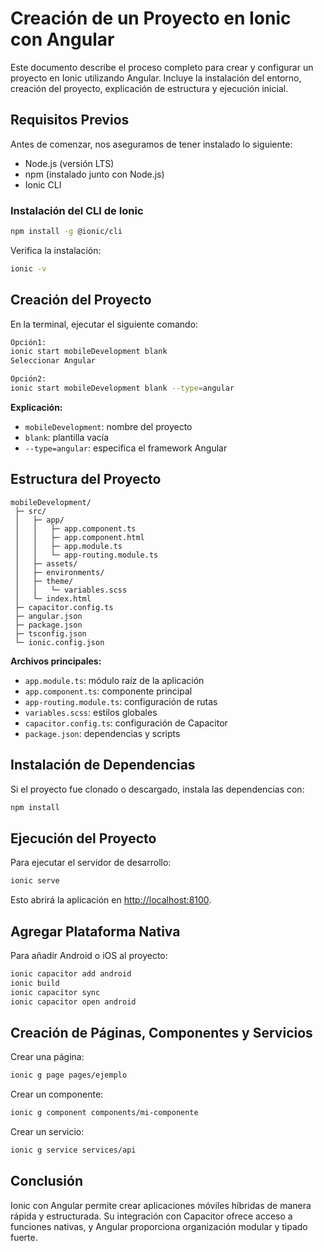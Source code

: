 # Creación de un Proyecto en Ionic con Angular

Este documento describe el proceso completo para crear y configurar un proyecto en Ionic utilizando Angular. 
Incluye la instalación del entorno, creación del proyecto, explicación de estructura y ejecución inicial.

## Requisitos Previos

Antes de comenzar, nos aseguramos de tener instalado lo siguiente:
- Node.js (versión LTS)
- npm (instalado junto con Node.js)
- Ionic CLI

### Instalación del CLI de Ionic
```bash - Es mejor utilizar cmd que PowerShell
npm install -g @ionic/cli
```

Verifica la instalación:
```bash
ionic -v
```

## Creación del Proyecto

En la terminal, ejecutar el siguiente comando:
```bash
Opción1:
ionic start mobileDevelopment blank 
Seleccionar Angular

Opción2: 
ionic start mobileDevelopment blank --type=angular
```
**Explicación:**
- `mobileDevelopment`: nombre del proyecto
- `blank`: plantilla vacía
- `--type=angular`: especifica el framework Angular

## Estructura del Proyecto

```
mobileDevelopment/
 ├─ src/
 │   ├─ app/
 │   │   ├─ app.component.ts
 │   │   ├─ app.component.html
 │   │   ├─ app.module.ts
 │   │   └─ app-routing.module.ts
 │   ├─ assets/
 │   ├─ environments/
 │   ├─ theme/
 │   │   └─ variables.scss
 │   └─ index.html
 ├─ capacitor.config.ts
 ├─ angular.json
 ├─ package.json
 ├─ tsconfig.json
 └─ ionic.config.json
```

**Archivos principales:**
- `app.module.ts`: módulo raíz de la aplicación
- `app.component.ts`: componente principal
- `app-routing.module.ts`: configuración de rutas
- `variables.scss`: estilos globales
- `capacitor.config.ts`: configuración de Capacitor
- `package.json`: dependencias y scripts

## Instalación de Dependencias

Si el proyecto fue clonado o descargado, instala las dependencias con:
```bash
npm install
```

## Ejecución del Proyecto

Para ejecutar el servidor de desarrollo:
```bash
ionic serve
```
Esto abrirá la aplicación en [http://localhost:8100](http://localhost:8100).

## Agregar Plataforma Nativa

Para añadir Android o iOS al proyecto:
```bash
ionic capacitor add android
ionic build
ionic capacitor sync
ionic capacitor open android
```

## Creación de Páginas, Componentes y Servicios

Crear una página:
```bash
ionic g page pages/ejemplo
```

Crear un componente:
```bash
ionic g component components/mi-componente
```

Crear un servicio:
```bash
ionic g service services/api
```

## Conclusión

Ionic con Angular permite crear aplicaciones móviles híbridas de manera rápida y estructurada.
Su integración con Capacitor ofrece acceso a funciones nativas, y Angular proporciona organización modular y tipado fuerte.
